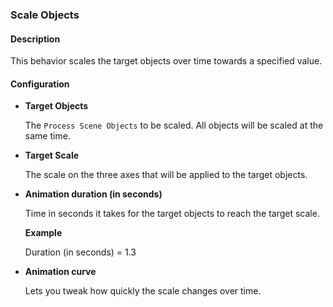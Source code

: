 ### Scale Objects

#### Description

This behavior scales the target objects over time towards a specified value.

#### Configuration

- **Target Objects**

  The `Process Scene Objects` to be scaled. All objects will be scaled at the same time.

- **Target Scale**

  The scale on the three axes that will be applied to the target objects.

- **Animation duration (in seconds)**

  Time in seconds it takes for the target objects to reach the target scale.

  **Example**

  Duration (in seconds) = 1.3

- **Animation curve**

  Lets you tweak how quickly the scale changes over time.
